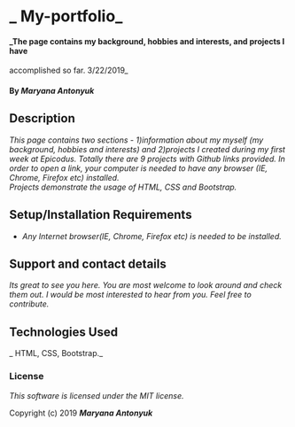 # _ My-portfolio_

#### _The page contains my background, hobbies and interests, and projects I have
 accomplished so far.     3/22/2019_

#### By _**Maryana Antonyuk**_

## Description

_This page contains two sections - 1)information about my myself (my background,
  hobbies and interests) and 2)projects I created during my first week at Epicodus. Totally there are 9 projects with Github links provided. In order to open a link,
  your computer is needed to have any browser (IE, Chrome, Firefox etc) installed.   
  Projects demonstrate the usage of HTML, CSS and Bootstrap._

## Setup/Installation Requirements

* _Any Internet browser(IE, Chrome, Firefox etc) is needed to be installed._

## Support and contact details

_Its great to see you here. You are most welcome to look around and check them out.
I would be most interested to hear from you. Feel free to contribute._

## Technologies Used

_ HTML, CSS, Bootstrap._

### License

*This software is licensed under the MIT license.*

Copyright (c) 2019 **_Maryana Antonyuk_**
